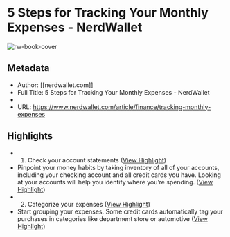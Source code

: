 # 5 Steps for Tracking Your Monthly Expenses - NerdWallet

![rw-book-cover](https://readwise-assets.s3.amazonaws.com/static/images/article0.00998d930354.png)

## Metadata
- Author: [[nerdwallet.com]]
- Full Title: 5 Steps for Tracking Your Monthly Expenses - NerdWallet
- 
- URL: https://www.nerdwallet.com/article/finance/tracking-monthly-expenses

## Highlights
- 1. Check your account statements ([View Highlight](https://instapaper.com/read/1432472414/17062475))
- Pinpoint your money habits by taking inventory of all of your accounts, including your checking account and all credit cards you have. Looking at your accounts will help you identify where you’re spending. ([View Highlight](https://instapaper.com/read/1432472414/17062477))
- 2. Categorize your expenses ([View Highlight](https://instapaper.com/read/1432472414/17062478))
- Start grouping your expenses. Some credit cards automatically tag your purchases in categories like department store or automotive ([View Highlight](https://instapaper.com/read/1432472414/17062480))
